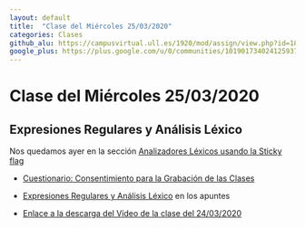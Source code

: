 ```yaml
---
layout: default
title:  "Clase del Miércoles 25/03/2020"
categories: Clases
github_alu: https://campusvirtual.ull.es/1920/mod/assign/view.php?id=187733
google_plus: https://plus.google.com/u/0/communities/101901734024125937720
---
```


# Clase del Miércoles 25/03/2020

## Expresiones Regulares y Análisis Léxico


Nos quedamos ayer en la sección [Analizadores Léxicos usando la Sticky flag]({{site.baseurl}}/tema2-expresiones-regulares-y-analisis-lexico/#analizadores-l%C3%A9xicos-usando-la-sticky-flag)

* [Cuestionario: Consentimiento para la Grabación de las Clases](https://campusvirtual.ull.es/1920/mod/choice/view.php?id=221155)
  

* [Expresiones Regulares y Análisis Léxico]({{site.baseurl}}/tema2-expresiones-regulares-y-analisis-lexico/) en los apuntes

* [Enlace a la descarga del Vídeo de la clase del 24/03/2020](https://campusvirtual.ull.es/1920/mod/forum/discuss.php?d=33378)

